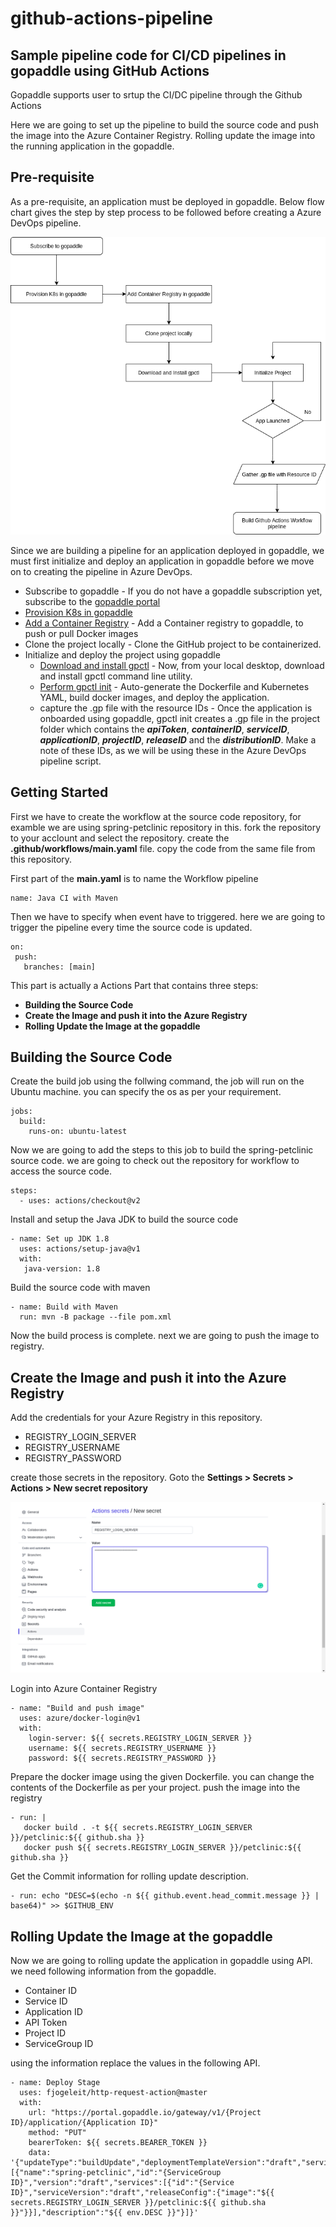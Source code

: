 # github-actions-pipeline
## Sample pipeline code for CI/CD pipelines in gopaddle using GitHub Actions
Gopaddle supports user to srtup the CI/DC pipeline through the Github Actions


  Here we are going to set up the pipeline to build the source code and push the image into the Azure Container Registry. Rolling update the image into the running application in the gopaddle.
  
 ## Pre-requisite

As a pre-requisite, an application must be deployed in gopaddle. Below flow chart gives the step by step process to be followed before creating a Azure DevOps pipeline.

![](/assets/images/github-actions.png)

Since we are building a pipeline for an application deployed in gopaddle, we must first initialize and deploy an application in gopaddle before we move on to creating the pipeline in Azure DevOps.

+ Subscribe to gopaddle - If you do not have a gopaddle subscription yet, subscribe to the [gopaddle portal](https://portal.gopaddle.io/signUp)
+ [Provision K8s in gopaddle](https://help.gopaddle.io/en/articles/3942973-registering-a-cloud-account)
+ [Add a Container Registry](https://help.gopaddle.io/en/articles/3942974-adding-a-docker-registry) - Add a Container registry to gopaddle, to push or pull Docker images
+ Clone the project locally - Clone the GitHub project to be containerized. 
+ Initialize and deploy the project using gopaddle
    + [Download and install gpctl](https://help.gopaddle.io/en/articles/5116592-installing-and-configuring-gopaddle-command-line-utility) - Now, from your local desktop, download and install gpctl command line utility.
	+ [Perform gpctl init](https://help.gopaddle.io/en/articles/5056807-initializing-a-microservice-from-scratch) - Auto-generate the Dockerfile and Kubernetes YAML, build docker images, and deploy the application.
	+ capture the .gp file with the resource IDs - Once the application is onboarded using gopaddle, gpctl init creates a .gp file in the project folder which contains the ***apiToken***, ***containerID***, ***serviceID***, ***applicationID***, ***projectID***, ***releaseID*** and the ***distributionID***. Make a note of these IDs, as we will be using these in the Azure DevOps pipeline script.


## Getting Started

  First we have to create the workflow at the source code repository, for examble we are using spring-petclinic repository in this. fork the repository to your acclount and select the repository. create the **.github/workflows/main.yaml** file. copy the code from the same file from this repository.
  
  
    
  



  First part of the **main.yaml** is to name the Workflow pipeline 
 
 ```
 name: Java CI with Maven
 ```
 
 Then we have to specify when event have to triggered. here we are going to trigger the pipeline every time the source code is updated.
 
 ```
on:
  push:
    branches: [main]
  ```
  
  This part is actually a Actions Part that contains three steps: 
  - **Building the Source Code**
  - **Create the Image and push it into the Azure Registry**
  - **Rolling Update the Image at the gopaddle**

## Building the Source Code

  Create the build job using the follwing command, the job will run on the Ubuntu machine. you can specify the os as per your requirement.
  
```
jobs:
  build:
    runs-on: ubuntu-latest
```    
  Now we are going to add the steps to this job to build the spring-petclinic source code. we are going to check out the repository for workflow to access the source code.
  
```
steps:
  - uses: actions/checkout@v2
```

 Install and setup the Java JDK to build the source code
 
 ```
 - name: Set up JDK 1.8
   uses: actions/setup-java@v1
   with:
    java-version: 1.8
 ```
 
 Build the source code with maven
 ```
 - name: Build with Maven
   run: mvn -B package --file pom.xml
 ```
 Now the build process is complete. next we are going to push the image to registry.
 
 ## Create the Image and push it into the Azure Registry
 
 Add the credentials for your Azure Registry in this repository.
- REGISTRY_LOGIN_SERVER
- REGISTRY_USERNAME
- REGISTRY_PASSWORD

create those secrets in the repository. Goto the **Settings > Secrets > Actions > New secret repository**

![New Secret Repository](/assets/images/githubsecret.png)

Login into Azure Container Registry

```
- name: "Build and push image"
  uses: azure/docker-login@v1
  with:
    login-server: ${{ secrets.REGISTRY_LOGIN_SERVER }}
    username: ${{ secrets.REGISTRY_USERNAME }}
    password: ${{ secrets.REGISTRY_PASSWORD }}
```




  Prepare the docker image using the given Dockerfile. you can change the contents of the Dockerfile as per your project. push the image into the registry
  
 ```
 - run: |
    docker build . -t ${{ secrets.REGISTRY_LOGIN_SERVER }}/petclinic:${{ github.sha }}
    docker push ${{ secrets.REGISTRY_LOGIN_SERVER }}/petclinic:${{ github.sha }}
 ```
 
  Get the Commit information for rolling update description.
  
  ```
  - run: echo "DESC=$(echo -n ${{ github.event.head_commit.message }} | base64)" >> $GITHUB_ENV
  ```
  
  ## Rolling Update the Image at the gopaddle
  
  Now we are going to rolling update the application in gopaddle using API.
  we need following information from the gopaddle.
- Container ID
- Service ID
- Application ID
- API Token
- Project ID
- ServiceGroup ID

using the information replace the values in the following API.

```
- name: Deploy Stage
  uses: fjogeleit/http-request-action@master
  with:
    url: "https://portal.gopaddle.io/gateway/v1/{Project ID}/application/{Application ID}"
    method: "PUT"
    bearerToken: ${{ secrets.BEARER_TOKEN }}
    data: '{"updateType":"buildUpdate","deploymentTemplateVersion":"draft","serviceGroups":[{"name":"spring-petclinic","id":"{ServiceGroup ID}","version":"draft","services":[{"id":"{Service ID}","serviceVersion":"draft","releaseConfig":{"image":"${{ secrets.REGISTRY_LOGIN_SERVER }}/petclinic:${{ github.sha }}"}}],"description":"${{ env.DESC }}"}]}'
```



  
  
  
        
 
 
  
 

    
  
  








